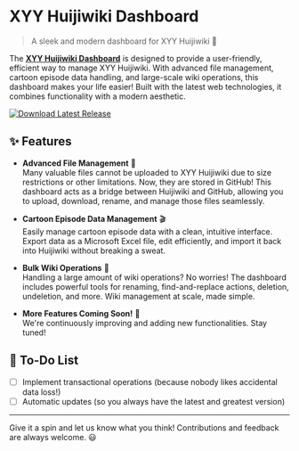 # XYY Huijiwiki Dashboard

> A sleek and modern dashboard for XYY Huijiwiki 🚀

The **[XYY Huijiwiki Dashboard](https://xyy.huijiwiki.com/wiki/Project:控制中心)** is designed to provide a user-friendly, efficient way to manage XYY Huijiwiki. With advanced file management, cartoon episode data handling, and large-scale wiki operations, this dashboard makes your life easier! Built with the latest web technologies, it combines functionality with a modern aesthetic.

[![Download Latest Release](https://img.shields.io/github/v/release/XYY-huijiwiki/dashboard?label=Download&style=for-the-badge)](https://github.com/XYY-huijiwiki/dashboard/releases/latest)

## ✨ Features

- **Advanced File Management** 📂  
  Many valuable files cannot be uploaded to XYY Huijiwiki due to size restrictions or other limitations. Now, they are stored in GitHub! This dashboard acts as a bridge between Huijiwiki and GitHub, allowing you to upload, download, rename, and manage those files seamlessly.

- **Cartoon Episode Data Management** 🎬  
  Easily manage cartoon episode data with a clean, intuitive interface. Export data as a Microsoft Excel file, edit efficiently, and import it back into Huijiwiki without breaking a sweat.

- **Bulk Wiki Operations** 🔧  
  Handling a large amount of wiki operations? No worries! The dashboard includes powerful tools for renaming, find-and-replace actions, deletion, undeletion, and more. Wiki management at scale, made simple.

- **More Features Coming Soon!** 🚀  
  We're continuously improving and adding new functionalities. Stay tuned!

## 📝 To-Do List

- [ ] Implement transactional operations (because nobody likes accidental data loss!)
- [ ] Automatic updates (so you always have the latest and greatest version)

---

Give it a spin and let us know what you think! Contributions and feedback are always welcome. 😃
